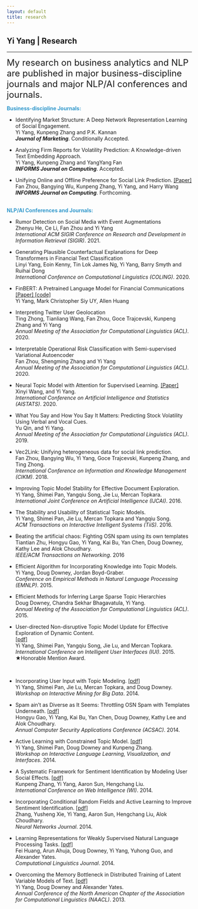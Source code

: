 ```yaml
---
layout: default
title: research
---
```


## Yi Yang | Research

* * * 

<span style="font-size:24px;"> My research on business analytics and NLP are published in major business-discipline journals and major NLP/AI conferences and journals.</span>

<span style="color:#39c;">**Business-discipline Journals:**  </span> <br>
+ Identifying Market Structure: A Deep Network Representation Learning of Social Engagement. <br>
Yi Yang, Kunpeng Zhang and P.K. Kannan <br>
***Journal of Marketing***. Conditionally Accepted.<br>

+ Analyzing Firm Reports for Volatility Prediction: A Knowledge-driven Text Embedding Approach. <br>
Yi Yang, Kunpeng Zhang and YangYang Fan<br> 
***INFORMS Journal on Computing***. Accepted.<br>

+ Unifying Online and Offline Preference for Social Link Prediction. <a href="https://pubsonline.informs.org/doi/10.1287/ijoc.2020.0989">[Paper] </a> <br>
Fan Zhou, Bangying Wu, Kunpeng Zhang, Yi Yang, and Harry Wang <br> 
***INFORMS Journal on Computing***. Forthcoming.<br><br>

<span style="color:#39c;">**NLP/AI Conferences and Journals:**  </span>

+ Rumor Detection on Social Media with Event Augmentations<br>
Zhenyu He, Ce Li, Fan Zhou and Yi Yang <br>
*International ACM SIGIR Conference on Research and Development in Information Retrieval (SIGIR)*. 2021. <br>

+ Generating Plausible Counterfactual Explanations for Deep Transformers in Financial Text Classification <br>
Linyi Yang, Eoin Kenny, Tin Lok James Ng,  Yi Yang, Barry Smyth and Ruihai Dong <br>
*International Conference on Computational Linguistics (COLING)*. 2020. <br>

+   FinBERT: A Pretrained Language Model for Financial Communications   <a href="https://arxiv.org/abs/2006.08097">[Paper] </a><a href="https://github.com/yya518/FinBERT"> [code]</a>  <br>
 Yi Yang, Mark Christopher Siy UY, Allen Huang <br>

+   Interpreting Twitter User Geolocation   <br>
Ting Zhong, Tianliang Wang, Fan Zhou, Goce Trajcevski, Kunpeng Zhang and  Yi Yang <br>
*Annual Meeting of the Association for Computational Linguistics (ACL)*. 2020.<br>

+   Interpretable Operational Risk Classification with Semi-supervised Variational Autoencoder   <br>
Fan Zhou, Shengming Zhang and   Yi Yang  <br>
*Annual Meeting of the Association for Computational Linguistics (ACL)*. 2020.<br>

+  Neural Topic Model with Attention for Supervised Learning.  <a href="http://proceedings.mlr.press/v108/wang20c.html">[Paper] </a><br>
Xinyi Wang, and  Yi Yang.  <br>
*International Conference on Artificial Intelligence and Statistics (AISTATS)*. 2020.<br>

+  What You Say and How You Say It Matters: Predicting Stock Volatility Using Verbal and Vocal Cues.  <br>
Yu Qin, and  Yi Yang.  <br>
*Annual Meeting of the Association for Computational Linguistics (ACL)*. 2019.<br>

+  Vec2Link: Unifying heterogeneous data for social link prediction.  <br>
Fan Zhou, Bangying Wu,  Yi Yang, Goce Trajcevski, Kunpeng Zhang, and Ting Zhong. <br>
*International Conference on Information and Knowledge Management (CIKM)*. 2018.<br>

+  Improving Topic Model Stability for Effective Document Exploration. <br>
 Yi Yang, Shimei Pan, Yangqiu Song, Jie Lu, Mercan Topkara.  <br>
*International Joint Conference on Artificial Intelligence (IJCAI)*. 2016.<br>

+  The Stability and Usability of Statistical Topic Models. <br>
 Yi Yang, Shimei Pan, Jie Lu, Mercan Topkara and Yangqiu Song.  <br>
*ACM Transactions on Interactive Intelligent Systems (TiiS)*. 2016.<br>

+ Beating the artificial chaos: Fighting OSN spam using its own templates <br>
Tiantian Zhu, Hongyu Gao, Yi Yang, Kai Bu, Yan Chen, Doug Downey, Kathy Lee and Alok Choudhary. <br>
*IEEE/ACM Transactions on Networking*. 2016 <br>


+ Efficient Algorithm for Incorporating Knowledge into Topic Models.  <br>
 Yi Yang, Doug Downey, Jordan Boyd-Graber. <br>	
*Conference on Empirical Methods in Natural Language Processing (EMNLP)*. 2015. <br>

+ Efficient Methods for Inferring Large Sparse Topic Hierarchies  <br>
Doug Downey, Chandra Sekhar Bhagavatula,  Yi Yang. <br>
*Annual Meeting of the Association for Computational Linguistics (ACL)*. 2015. <br>

+  User-directed Non-disruptive Topic Model Update for Effective Exploration of Dynamic Content.   
    <a href="http://www.cs.northwestern.edu/~yya518/paper/IUI_15.pdf">[pdf]</a><br>
     Yi Yang, Shimei Pan, Yangqiu Song, Jie Lu, and Mercan Topkara.<br>
    *International Conference on Intelligent User Interfaces (IUI)*. 2015. <br>
    &#9733;Honorable Mention Award.
<br>

+  Incorporating User Input with Topic Modeling.  <a href="http://www.cs.northwestern.edu/~yya518/paper/imbig15.pdf">[pdf]</a><br>
Yi Yang, Shimei Pan, Jie Lu, Mercan Topkara, and Doug Downey. <br>
*Workshop on Interactive Mining for Big Data*. 2014. <br>

+  Spam ain’t as Diverse as It Seems: Throttling OSN Spam with Templates Underneath. <a href="http://www.cs.northwestern.edu/~yya518/paper/Tangram.pdf"> [pdf]</a> <br>
Hongyu Gao,  Yi Yang, Kai Bu, Yan Chen, Doug Downey, Kathy Lee and Alok Choudhary. <br>
*Annual Computer Security Applications Conference (ACSAC)*. 2014. <br>

+  Active Learning with Constrained Topic Model. <a href="http://nlp.stanford.edu/events/illvi2014/papers/yang-illvi2014.pdf"> [pdf]</a> <br>
 Yi Yang, Shimei Pan, Doug Downey and Kunpeng Zhang. <br>
*Workshop on Interactive Language Learning, Visualization, and Interfaces*. 2014.<br>

+  A Systematic Framework for Sentiment Identification by Modeling User Social Effects. 
	<a href="http://kzhang6.people.uic.edu/paper/WIC2014.pdf"> [pdf]</a> <br>
Kunpeng Zhang,   Yi Yang, Aaron Sun, Hengchang Liu. <br>
*International Conference on Web Intelligence (WI)*. 2014.<br>

+  Incorporating Conditional Random Fields and Active Learning to Improve Sentiment Identification. 
<a href="http://www.sciencedirect.com/science/article/pii/S0893608014000896"> [pdf]</a> <br>
Zhang, Yusheng Xie,  Yi Yang, Aaron Sun, Hengchang Liu, Alok Choudhary. <br>
*Neural Networks Journal*. 2014.<br>

+  Learning Representations for Weakly Supervised Natural Language Processing Tasks. 
	<a href="http://www.mitpressjournals.org/doi/pdf/10.1162/COLI_a_00167"> [pdf]</a><br>
Fei Huang, Arun Ahuja, Doug Downey,  Yi Yang, Yuhong Guo, and Alexander Yates. <br>
*Computational Linguistics Journal*.  2014.<br>

+  Overcoming the Memory Bottleneck in Distributed Training of Latent Variable Models of Text. 
	<a href="http://www.cs.northwestern.edu/~ddowney/publications/yiyang_naaclhlt13.pdf"> [pdf]</a> <br>
	 Yi Yang, Doug Downey and Alexander Yates. <br>
*Annual Conference of the North American Chapter of the Association for Computational Linguistics (NAACL)*. 2013.
